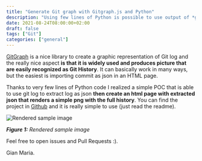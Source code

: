 ```yaml
---
title: "Generate Git graph with Gitgraph.js and Python"
description: "Using few lines of Python is possible to use output of *git log* command to export a graph of repo history"
date: 2021-08-24T08:00:00+02:00
draft: false
tags: ["Git"]
categories: ["general"]
---
```


[GitGraph](https://gitgraphjs.com/#0) is a nice library to create a graphic representation of Git log and the really nice aspect **is that it is widely used and produces picture that are easily recognized as Git History**. It can basically work in many ways, but the easiest is importing commit as json in an HTML page. 

Thanks to very few lines of Python code I realized a simple POC that is able to use git log to extract log as json **then create an html page with extracted json that renders a simple png with the full history**. You can find the project in [Github](https://github.com/alkampfergit/GitGraphAutomation) and it is really simple to use (just read the readme).

![Rendered sample image](../images/render.png)

***Figure 1:*** *Rendered sample image*

Feel free to open issues and Pull Requests :).

Gian Maria.